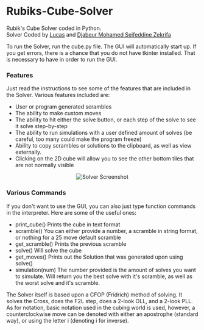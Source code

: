 # Rubiks-Cube-Solver
Rubik's Cube Solver coded in Python.  
Solver Coded by <a href="https://github.com/CubeLuke">Lucas</a> and <a href="https://github.com/astrocas09">Djabeur Mohamed Seifeddine Zekrifa</a>

To run the Solver, run the cube.py file. The GUI will automatically start up. If you get errors, there is a chance that you do not have tkinter installed. That is necessary to have in order to run the GUI.

### Features
Just read the instructions to see some of the features that are included in the Solver.
Various features included are:  
* User or program generated scrambles  
* The ability to make custom moves  
* The ability to hit either the solve button, or each step of the solve to see it solve step-by-step  
* The ability to run simulations with a user defined amount of solves (be careful, too many could make the program freeze)  
* Ability to copy scrambles or solutions to the clipboard, as well as view externally.  
* Clicking on the 2D cube will allow you to see the other bottom tiles that are not normally visible  

<p align="center">
	<img src="https://cloud.githubusercontent.com/assets/10378593/5694175/4f15d546-9914-11e4-83ea-e85d91236071.png" alt ="Solver Screenshot"/>
</p>


### Various Commands
If you don't want to use the GUI, you can also just type function commands in the interpreter. Here are some of the useful ones:  
* print_cube()   Prints the cube in text format  
* scramble()     You can either provide a number, a scramble in string format, or nothing for a 25 move default scramble  
* get_scramble()  Prints the previous scramble  
* solve()         Will solve the cube  
* get_moves()     Prints out the Solution that was generated upon using solve()  
* simulation(num) The number provided is the amount of solves you want to simulate. Will return you the best solve with it's scramble, as well as the worst solve and it's scramble.  


The Solver itself is based upon a CFOP (Fridrich) method of solving. It solves the Cross, does the F2L step, does a 2-look OLL, and a 2-look PLL.  As for notation, basic notation used in the cubing world is used, however, a counterclockwise move can be denoted with either an apostrophe (standard way), or using the letter i (denoting i for inverse).

